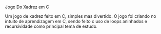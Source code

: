 Jogo Do Xadrez em C

Um jogo de xadrez feito em C, simples mas divertido.
O jogo foi criando no intuito de aprendizagem em C, sendo feito o uso de loops aninhados e recursividade como principal tema de estudo.
